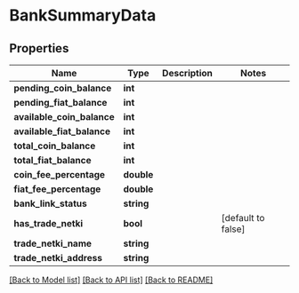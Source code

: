 # BankSummaryData

## Properties
Name | Type | Description | Notes
------------ | ------------- | ------------- | -------------
**pending_coin_balance** | **int** |  | 
**pending_fiat_balance** | **int** |  | 
**available_coin_balance** | **int** |  | 
**available_fiat_balance** | **int** |  | 
**total_coin_balance** | **int** |  | 
**total_fiat_balance** | **int** |  | 
**coin_fee_percentage** | **double** |  | 
**fiat_fee_percentage** | **double** |  | 
**bank_link_status** | **string** |  | 
**has_trade_netki** | **bool** |  | [default to false]
**trade_netki_name** | **string** |  | 
**trade_netki_address** | **string** |  | 

[[Back to Model list]](../README.md#documentation-for-models) [[Back to API list]](../README.md#documentation-for-api-endpoints) [[Back to README]](../README.md)


